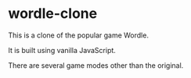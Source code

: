 # wordle-clone

This is a clone of the popular game Wordle.

It is built using vanilla JavaScript.

There are several game modes other than the original.
